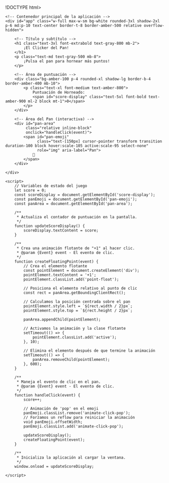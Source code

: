 !DOCTYPE html>
<html lang="es">
<head>
    <meta charset="UTF-8">
    <meta name="viewport" content="width=device-width, initial-scale=1.0">
    <title>Pan Clicker Simple</title>
    <!-- Carga de Tailwind CSS para un diseño moderno y responsivo -->
    <script src="https://cdn.tailwindcss.com"></script>
    <script>
        tailwind.config = {
            theme: {
                extend: {
                    fontFamily: {
                        // Fuente Inter para una apariencia limpia
                        sans: ['Inter', 'sans-serif'],
                    },
                }
            }
        }
    </script>
    <style>
        /* Estilo base */
        body {
            font-family: 'Inter', sans-serif;
        }
        /* Animación de feedback al hacer clic */
        @keyframes click-pop {
            0% { transform: scale(1); }
            50% { transform: scale(1.15) rotate(3deg); }
            100% { transform: scale(1); }
        }
        .animate-click-pop {
            animation: click-pop 0.15s ease-out;
        }
        /* Estilo para el punto flotante */
        .point-float {
            position: absolute;
            font-size: 2rem;
            font-weight: bold;
            color: #d97706; /* amber-600 para que se vea como pan */
            pointer-events: none; /* Asegura que no bloquee el clic */
            opacity: 0;
            transform: translateY(0) scale(1);
            transition: opacity 0.5s ease-out, transform 0.5s ease-out;
        }
        .point-float.active {
            opacity: 1;
            transform: translateY(-80px) scale(0.8);
        }
    </style>
</head>
<body class="bg-gray-50 flex items-center justify-center min-h-screen p-4">

    <!-- Contenedor principal de la aplicación -->
    <div id="app" class="w-full max-w-sm bg-white rounded-3xl shadow-2xl p-6 md:p-10 text-center border-t-8 border-amber-500 relative overflow-hidden">
        
        <!-- Título y subtítulo -->
        <h1 class="text-3xl font-extrabold text-gray-800 mb-2">
            ¡El Clicker del Pan!
        </h1>
        <p class="text-md text-gray-500 mb-8">
            ¡Pulsa el pan para hornear más puntos!
        </p>

        <!-- Área de puntuación -->
        <div class="bg-amber-100 p-4 rounded-xl shadow-lg border-b-4 border-amber-400 mb-10">
            <p class="text-xl font-medium text-amber-800">
                Puntuación de Horneado: 
                <span id="score-display" class="text-5xl font-bold text-amber-900 ml-2 block mt-1">0</span>
            </p>
        </div>

        <!-- Área del Pan (interactiva) -->
        <div id="pan-area" 
             class="relative inline-block" 
             onclick="handleClick(event)">
            <span id="pan-emoji"
                  class="text-[150px] cursor-pointer transform transition duration-100 block hover:scale-105 active:scale-95 select-none"
                  role="img" aria-label="Pan">
                🍞
            </span>
        </div>

    </div>

    <script>
        // Variables de estado del juego
        let score = 0;
        const scoreDisplay = document.getElementById('score-display');
        const panEmoji = document.getElementById('pan-emoji');
        const panArea = document.getElementById('pan-area');

        /**
         * Actualiza el contador de puntuación en la pantalla.
         */
        function updateScoreDisplay() {
            scoreDisplay.textContent = score;
        }

        /**
         * Crea una animación flotante de "+1" al hacer clic.
         * @param {Event} event - El evento de clic.
         */
        function createFloatingPoint(event) {
            // Crea el elemento flotante
            const pointElement = document.createElement('div');
            pointElement.textContent = '+1';
            pointElement.classList.add('point-float');

            // Posiciona el elemento relativo al punto de clic
            const rect = panArea.getBoundingClientRect();
            
            // Calculamos la posición centrada sobre el pan
            pointElement.style.left = `${rect.width / 2}px`;
            pointElement.style.top = `${rect.height / 2}px`;
            
            panArea.appendChild(pointElement);

            // Activamos la animación y la clase flotante
            setTimeout(() => {
                pointElement.classList.add('active');
            }, 10);

            // Elimina el elemento después de que termine la animación
            setTimeout(() => {
                panArea.removeChild(pointElement);
            }, 600); 
        }

        /**
         * Maneja el evento de clic en el pan.
         * @param {Event} event - El evento de clic.
         */
        function handleClick(event) {
            score++;
            
            // Animación de 'pop' en el emoji
            panEmoji.classList.remove('animate-click-pop');
            // Forzamos un reflow para reiniciar la animación
            void panEmoji.offsetWidth; 
            panEmoji.classList.add('animate-click-pop');

            updateScoreDisplay();
            createFloatingPoint(event);
        }

        /**
         * Inicializa la aplicación al cargar la ventana.
         */
        window.onload = updateScoreDisplay;

    </script>
</body>
</html>
